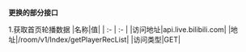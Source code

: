 **更换的部分接口**

1.获取首页轮播数据
|名称|值|
| :- |  :- |
|访问地址|api.live.bilibili.com|
|地址|/room/v1/Index/getPlayerRecList|
|访问类型|GET|

